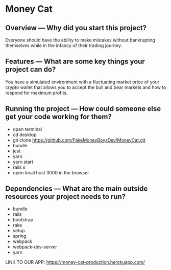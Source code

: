 # Money Cat

## Overview — Why did you start this project?

Everyone should have the ability to make mistakes without bankrupting themselves while in the infancy of their trading journey.

## Features — What are some key things your project can do?

You have a simulated environment with a fluctuating market price of your crypto wallet that allows you to accept the bull and bear markets and how to respond for maximum profits.

## Running the project — How could someone else get your code working for them?

- open terminal
- cd desktop
- git clone https://github.com/FakeMoneyBoysDev/MoneyCat.git
- bundle
- jest
- yarn
- yarn start
- rails s
- open local host 3000 in the browser

## Dependencies — What are the main outside resources your project needs to run?

- bundle
- rails
- bootstrap
- rake
- setup
- spring
- webpack
- webpack-dev-server
- yarn

LINK TO OUR APP:
https://money-cat-production.herokuapp.com/
